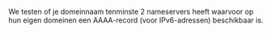 We testen of je domeinnaam tenminste 2 nameservers heeft waarvoor op hun eigen domeinen een AAAA-record (voor IPv6-adressen) beschikbaar is.
